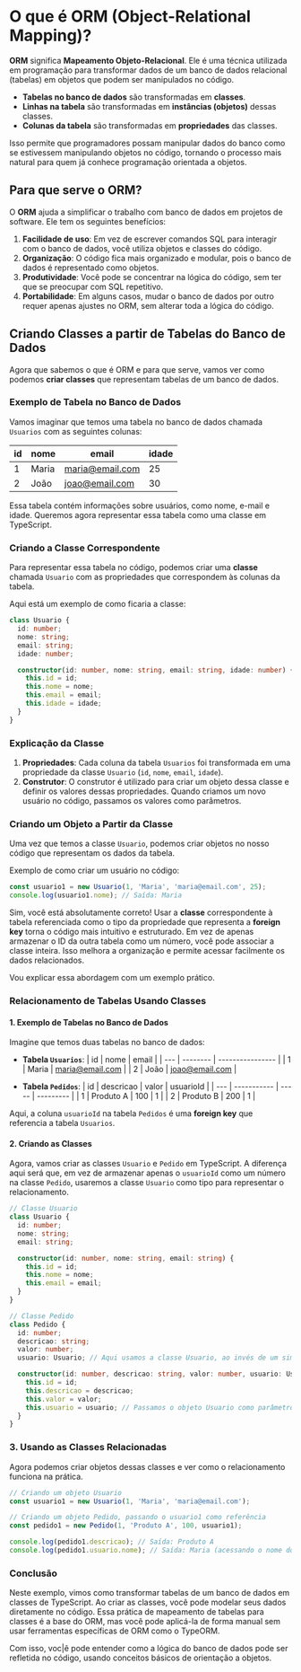 # O que é ORM (Object-Relational Mapping)?

**ORM** significa **Mapeamento Objeto-Relacional**. Ele é uma técnica utilizada em programação para transformar dados de um banco de dados relacional (tabelas) em objetos que podem ser manipulados no código.

- **Tabelas no banco de dados** são transformadas em **classes**.
- **Linhas na tabela** são transformadas em **instâncias (objetos)** dessas classes.
- **Colunas da tabela** são transformadas em **propriedades** das classes.

Isso permite que programadores possam manipular dados do banco como se estivessem manipulando objetos no código, tornando o processo mais natural para quem já conhece programação orientada a objetos.

## Para que serve o ORM?

O **ORM** ajuda a simplificar o trabalho com banco de dados em projetos de software. Ele tem os seguintes benefícios:

1. **Facilidade de uso**: Em vez de escrever comandos SQL para interagir com o banco de dados, você utiliza objetos e classes do código.
2. **Organização**: O código fica mais organizado e modular, pois o banco de dados é representado como objetos.
3. **Produtividade**: Você pode se concentrar na lógica do código, sem ter que se preocupar com SQL repetitivo.
4. **Portabilidade**: Em alguns casos, mudar o banco de dados por outro requer apenas ajustes no ORM, sem alterar toda a lógica do código.

## Criando Classes a partir de Tabelas do Banco de Dados

Agora que sabemos o que é ORM e para que serve, vamos ver como podemos **criar classes** que representam tabelas de um banco de dados.

### Exemplo de Tabela no Banco de Dados

Vamos imaginar que temos uma tabela no banco de dados chamada `Usuarios` com as seguintes colunas:

| id  | nome     | email            | idade |
| --- | -------- | ---------------- | ----- |
| 1   | Maria    | maria@email.com   | 25    |
| 2   | João     | joao@email.com    | 30    |

Essa tabela contém informações sobre usuários, como nome, e-mail e idade. Queremos agora representar essa tabela como uma classe em TypeScript.

### Criando a Classe Correspondente

Para representar essa tabela no código, podemos criar uma **classe** chamada `Usuario` com as propriedades que correspondem às colunas da tabela.

Aqui está um exemplo de como ficaria a classe:

```typescript
class Usuario {
  id: number;
  nome: string;
  email: string;
  idade: number;

  constructor(id: number, nome: string, email: string, idade: number) {
    this.id = id;
    this.nome = nome;
    this.email = email;
    this.idade = idade;
  }
}
```

### Explicação da Classe

1. **Propriedades**: Cada coluna da tabela `Usuarios` foi transformada em uma propriedade da classe `Usuario` (`id`, `nome`, `email`, `idade`).
2. **Construtor**: O construtor é utilizado para criar um objeto dessa classe e definir os valores dessas propriedades. Quando criamos um novo usuário no código, passamos os valores como parâmetros.

### Criando um Objeto a Partir da Classe

Uma vez que temos a classe `Usuario`, podemos criar objetos no nosso código que representam os dados da tabela.

Exemplo de como criar um usuário no código:

```typescript
const usuario1 = new Usuario(1, 'Maria', 'maria@email.com', 25);
console.log(usuario1.nome); // Saída: Maria
```

Sim, você está absolutamente correto! Usar a **classe** correspondente à tabela referenciada como o tipo da propriedade que representa a **foreign key** torna o código mais intuitivo e estruturado. Em vez de apenas armazenar o ID da outra tabela como um número, você pode associar a classe inteira. Isso melhora a organização e permite acessar facilmente os dados relacionados.

Vou explicar essa abordagem com um exemplo prático.

### Relacionamento de Tabelas Usando Classes

#### 1. Exemplo de Tabelas no Banco de Dados

Imagine que temos duas tabelas no banco de dados:

- **Tabela `Usuarios`**:
  | id  | nome     | email            |
  | --- | -------- | ---------------- |
  | 1   | Maria    | maria@email.com   |
  | 2   | João     | joao@email.com    |

- **Tabela `Pedidos`**:
  | id  | descricao   | valor | usuarioId |
  | --- | ----------- | ----- | --------- |
  | 1   | Produto A   | 100   | 1         |
  | 2   | Produto B   | 200   | 1         |

Aqui, a coluna `usuarioId` na tabela `Pedidos` é uma **foreign key** que referencia a tabela `Usuarios`.

#### 2. Criando as Classes

Agora, vamos criar as classes `Usuario` e `Pedido` em TypeScript. A diferença aqui será que, em vez de armazenar apenas o `usuarioId` como um número na classe `Pedido`, usaremos a classe `Usuario` como tipo para representar o relacionamento.

```typescript
// Classe Usuario
class Usuario {
  id: number;
  nome: string;
  email: string;

  constructor(id: number, nome: string, email: string) {
    this.id = id;
    this.nome = nome;
    this.email = email;
  }
}

// Classe Pedido
class Pedido {
  id: number;
  descricao: string;
  valor: number;
  usuario: Usuario; // Aqui usamos a classe Usuario, ao invés de um simples numero (usuarioId)

  constructor(id: number, descricao: string, valor: number, usuario: Usuario) {
    this.id = id;
    this.descricao = descricao;
    this.valor = valor;
    this.usuario = usuario; // Passamos o objeto Usuario como parâmetro
  }
}
```

### 3. Usando as Classes Relacionadas

Agora podemos criar objetos dessas classes e ver como o relacionamento funciona na prática.

```typescript
// Criando um objeto Usuario
const usuario1 = new Usuario(1, 'Maria', 'maria@email.com');

// Criando um objeto Pedido, passando o usuario1 como referência
const pedido1 = new Pedido(1, 'Produto A', 100, usuario1);

console.log(pedido1.descricao); // Saída: Produto A
console.log(pedido1.usuario.nome); // Saída: Maria (acessando o nome do usuario relacionado)
```

### Conclusão

Neste exemplo, vimos como transformar tabelas de um banco de dados em classes de TypeScript. Ao criar as classes, você pode modelar seus dados diretamente no código. Essa prática de mapeamento de tabelas para classes é a base do ORM, mas você pode aplicá-la de forma manual sem usar ferramentas específicas de ORM como o TypeORM.

Com isso, voc|ê pode entender como a lógica do banco de dados pode ser refletida no código, usando conceitos básicos de orientação a objetos.
